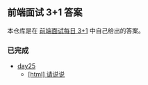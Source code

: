 ## 前端面试 3+1 答案

本仓库是在 [前端面试每日 3+1](https://github.com/haizlin/fe-interview) 中自己给出的答案。

### 已完成

- [day25](docs/day25/README.md)
  - [[html] 请说说<script>、<script async>和<script defer>的区别](docs/day25/README.md)
  - [[css] 在页面中的应该使用奇数还是偶数的字体？为什么呢？](docs/day25/README.md)
  - [[js] 写一个判断设备来源的方法](docs/day25/README.md)
  - [[软技能] 说说你工作中遇到过比较难的技术问题是什么？是如何解决的？](docs/day25/README.md)
- [day24](docs/day24/README.md)
  - [[html] 说说你对属性 data-的理解](docs/day24/README.md)
  - [[css] 你有用过 CSS 预处理器吗？喜欢用哪个？原理是什么？](docs/day24/README.md)
  - [[js] 如何快速让一个数组乱序，写出来](docs/day24/README.md)
  - [[软技能] 你经历过老板要求兼容 IE 吗？IE 几？有什么感悟？](docs/day24/README.md)
- [day23](docs/day23/README.md)
  - [[html] 关于<form>标签的 enctype 属性你有哪些了解？](docs/day23/README.md)
  - [[css] 说说 CSS 的优先级是如何计算的？](docs/day23/README.md)
  - [[js] 0.1 + 0.2、0.1 + 0.3 和 0.1 \* 0.2 分别等于多少？并解释下为什么？](docs/day23/README.md)
  - [[软技能] 说说一件或几件（介绍下除了工作外）你觉得能为你面试加分的事](docs/day23/README.md)
- [day22](docs/day22/README.md)
  - [[html] js 放在 html 的<body>和<head>有什么区别？](docs/day22/README.md)
  - [[css] 说说浏览器解析 CSS 选择器的过程？](docs/day22/README.md)
  - [[js] 你对 new 操作符的理解是什么？手动实现一个 new 方法](docs/day22/README.md)
  - [[软技能] 前端工程师这个职位你是怎么样理解的？聊聊它的前景？](docs/day22/README.md)
- [day21](docs/day21/README.md)
  - [[html] 谈谈你对 input 元素中 readonly 和 disabled 属性的理解](docs/day21/README.md)
  - [[css] 说说你对 line-height 是如何理解的？](docs/day21/README.md)
  - [[js] 写一个方法验证是否为中文](docs/day21/README.md)
  - [[软技能] 来说说你对重绘和重排的理解，以及如何优化？](docs/day21/README.md)
- [day20](docs/day20/README.md)
  - [[html] 请描述 HTML 元素的显示优先级](docs/day20/README.md)
  - [[css] 要让 Chrome 支持小于 12px 的文字怎么做？](docs/day20/README.md)
  - [[js] 写一个验证身份证号的方法](docs/day20/README.md)
  - [[软技能] 你会手写原生 js 代码吗？](docs/day20/README.md)
- [day19](docs/day19/README.md)
  - [[html] 说说你对 html 中的置换元素和非置换元素的理解](docs/day19/README.md)
  - [[css] css 的属性 content 有什么作用呢？有哪些场景可以用到？](docs/day19/README.md)
  - [[js] "attribute"和"property"有什么不同？](docs/day19/README.md)
  - [[软技能] 最近都流行些什么？你经常会浏览哪些网站？](docs/day19/README.md)
- [day18](docs/day18/README.md)
  - [[html] 怎样在页面上实现一个圆形的可点击区域？](docs/day18/README.md)
  - [[css] 什么是 FOUC？你是如何避免 FOUC 的？](docs/day18/README.md)
  - [[js] 你理解的"use strict";是什么?使用它有什么优缺点？](docs/day18/README.md)
  - [[软技能] 你如何看待团建的？你们团建一般都怎么实施？](docs/day18/README.md)
- [day17](docs/day17/README.md)
  - [[html] 你认为 table 的作用和优缺点是什么呢？](docs/day17/README.md)
  - [[css] 解释下 CSS sprites 的原理和优缺点分别是什么？](docs/day17/README.md)
  - [[js] typeof('abc')和 typeof 'abc'都是 string, 那么 typeof 是操作符还是函数？](docs/day17/README.md)
  - [[软技能] 说说你对 SVN 和 GIT 的理解和区别](docs/day17/README.md)
- [day16](docs/day16/README.md)
  - [[html] 元素的 alt 和 title 有什么区别？](docs/day16/README.md)
  - [[css] 请描述 margin 边界叠加是什么及解决方案](docs/day16/README.md)
  - [[js] 返回到顶部的方法有哪些？把其中一个方法出来](docs/day16/README.md)
  - [[软技能] 你在的公司有没有做代码审查（CodeReview）？如果有是怎么做的？如果没有你觉得应该怎么做才更好？](docs/day16/README.md)
- [day15](docs/day15/README.md)
  - [[html] title 与 h1 的区别、b 与 strong 的区别、i 与 em 的区别？](docs/day15/README.md)
  - [[css] style 标签写在 body 前和 body 后的区别是什么？](docs/day15/README.md)
  - [[js] 写一个数组去重的方法（支持多维数组）](docs/day15/README.md)
  - [[软技能] 对于加班你是怎么看的？](docs/day15/README.md)
- [day14](docs/day14/README.md)
  - [[html] 为什么 HTML5 只需要写<!DOCTYPE HTML>就可以？](docs/day14/README.md)
  - [[css] position:fixed;在 ios 下无效该怎么办？](docs/day14/README.md)
  - [[js] 什么是闭包？优缺点分别是什么？](docs/day14/README.md)
  - [[软技能] 你最喜欢用哪些编辑器？喜欢它的理由是什么？](docs/day14/README.md)
- [day13](docs/day13/README.md)
  - [[html] html5 中的 form 怎么关闭自动完成？](docs/day13/README.md)
  - [[css] ::before 和:after 中单冒号和双冒号的区别是什么，这两个伪元素有什么作用？](docs/day13/README.md)
  - [[js] 说说你对 javascript 的作用域的理解](docs/day13/README.md)
  - [[软技能] http 都有哪些状态码？](docs/day13/README.md)
- [day12](docs/day12/README.md)
  - [[html] 常见的浏览器内核都有哪些？并介绍下你对内核的理解](docs/day12/README.md)
  - [[css] 说说你对 css 盒子模型的理解](docs/day12/README.md)
  - [[js] 写一个获取当前 url 查询字符串中的参数的方法](docs/day12/README.md)
  - [[软技能] 网页应用从服务器主动推送到客户端有那些方式？](docs/day12/README.md)
- [day11](docs/day11/README.md)
  - [[html] 你对标签语义化的理解是什么？](docs/day11/README.md)
  - [[css] css 常用的布局方式有哪些？](docs/day11/README.md)
  - [[js] 简要描述下 JS 有哪些内置的对象](docs/day11/README.md)
- [day10](docs/day10/README.md)
  - [[html] viewport 常见设置都有哪些？](docs/day10/README.md)
  - [[css] 对比下 px、em、rem 有什么不同？](docs/day10/README.md)
  - [[js] 简要描述下什么是回调函数并写一个例子出来](docs/day10/README.md)
- [day09](docs/day09/README.md)
  - [[html] 浏览器内多个标签页之间的通信方式有哪些？](docs/day09/README.md)
  - [[css] 简述下你理解的优雅降级和渐进增强](docs/day09/README.md)
  - [[js] 写一个判断数据类型的方法](docs/day09/README.md)
- [day08](docs/day08/README.md)
  - [[html] 简述下 html5 的离线储存原理，同时说明如何使用？](docs/day08/README.md)
  - [[css] 清除浮动的方式有哪些及优缺点？](docs/day08/README.md)
  - [[js] 写一个加密字符串的方法](docs/day08/README.md)
- [day07](docs/day07/README.md)
  - [[html] iframe 框架都有哪些优缺点？](docs/day07/README.md)
  - [[css] 简述你对 BFC 规范的理解](docs/day07/README.md)
  - [[js] 统计某一字符或字符串在另一个字符串中出现的次数](docs/day07/README.md)
- [day06](docs/day06/README.md)
  - [[html] label 都有哪些作用？并举相应的例子说明](docs/day06/README.md)
  - [[css] 用 css 创建一个三角形，并简述原理](docs/day06/README.md)
  - [[js] 写一个去除制表符和换行符的方法](docs/day06/README.md)
- [day05](docs/day05/README.md)
  - [[html] 简述超链接 target 属性的取值和作用](docs/day05/README.md)
  - [[css] CSS3 新增伪类有哪些并简要描述](docs/day05/README.md)
  - [[js] 写一个把字符串大小写切换的方法](docs/day05/README.md)
- [day04](docs/day04/README.md)
  - [[html] HTML5 的文件离线储存怎么使用，工作原理是什么？](docs/day04/README.md)
  - [[css] CSS 选择器有哪些？哪些属性可以继承？](docs/day04/README.md)
  - [[js] 写一个方法把下划线命名转成大驼峰命名](docs/day04/README.md)
- [day03](docs/day03/README.md)
  - [[html] HTML 全局属性(global attribute)有哪些（包含 H5）？](docs/day03/README.md)
  - [[css] 在页面上隐藏元素的方法有哪些？](docs/day03/README.md)
  - [[js] 去除字符串中最后一个指定的字符](docs/day03/README.md)
- [day02](docs/day02/README.md)
  - [[html] html 的元素有哪些（包含 H5）？](docs/day02/README.md)
  - [[css] CSS3 有哪些新增的特性？](docs/day02/README.md)
  - [[js] 写一个方法去掉字符串中的空格](docs/day02/README.md)
- [day01](docs/day01/README.md)
  - [[html] 页面导入样式时，使用 link 和@import 有什么区别？](docs/day01/README.md)
  - [[css] 圣杯布局和双飞翼布局的理解和区别，并用代码实现](docs/day01/README.md)
  - [[js] 用递归算法实现，数组长度为 5 且元素的随机数在 2-32 间不重复的值](docs/day01/README.md)
